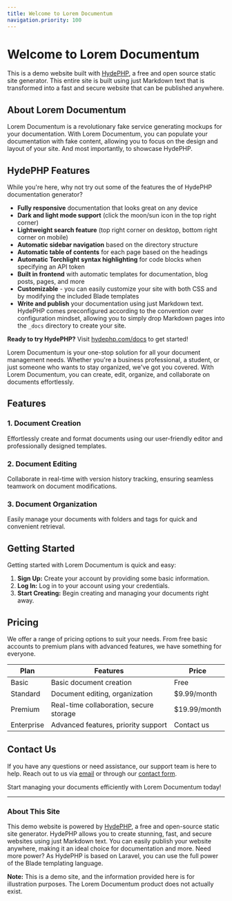 ```yaml
---
title: Welcome to Lorem Documentum
navigation.priority: 100
---
```


# Welcome to Lorem Documentum

This is a demo website built with [HydePHP](https://hydephp.com), a free and open source static site generator. This entire site is built using just Markdown text that is transformed into a fast and secure website that can be published anywhere.

## About Lorem Documentum

Lorem Documentum is a revolutionary fake service generating mockups for your documentation.
With Lorem Documentum, you can populate your documentation with fake content,
allowing you to focus on the design and layout of your site.
And most importantly, to showcase HydePHP.

## HydePHP Features

While you're here, why not try out some of the features the of HydePHP documentation generator?

- **Fully responsive** documentation that looks great on any device
- **Dark and light mode support** (click the moon/sun icon in the top right corner)
- **Lightweight search feature** (top right corner on desktop, bottom right corner on mobile)
- **Automatic sidebar navigation** based on the directory structure
- **Automatic table of contents** for each page based on the headings
- **Automatic Torchlight syntax highlighting** for code blocks when specifying an API token
- **Built in frontend** with automatic templates for documentation, blog posts, pages, and more
- **Customizable** - you can easily customize your site with both CSS and by modifying the included Blade templates
- **Write and publish** your documentation using just Markdown text. HydePHP comes preconfigured according to the convention over configuration mindset, allowing you to simply drop Markdown pages into the `_docs` directory to create your site.

**Ready to try HydePHP?** Visit [hydephp.com/docs](https://hydephp.com/docs) to get started!

Lorem Documentum is your one-stop solution for all your document management needs. Whether you're a business professional, a student, or just someone who wants to stay organized, we've got you covered. With Lorem Documentum, you can create, edit, organize, and collaborate on documents effortlessly.

## Features

### 1. Document Creation

Effortlessly create and format documents using our user-friendly editor and professionally designed templates.


### 2. Document Editing

Collaborate in real-time with version history tracking, ensuring seamless teamwork on document modifications.

### 3. Document Organization

Easily manage your documents with folders and tags for quick and convenient retrieval.

## Getting Started

Getting started with Lorem Documentum is quick and easy:

1. **Sign Up:** Create your account by providing some basic information.
2. **Log In:** Log in to your account using your credentials.
3. **Start Creating:** Begin creating and managing your documents right away.

## Pricing


We offer a range of pricing options to suit your needs. From free basic accounts to premium plans with advanced features, we have something for everyone.

| Plan       | Features                                | Price        |
|------------|-----------------------------------------|--------------|
| Basic      | Basic document creation                 | Free         |
| Standard   | Document editing, organization          | $9.99/month  |
| Premium    | Real-time collaboration, secure storage | $19.99/month |
| Enterprise | Advanced features, priority support     | Contact us   |


## Contact Us

If you have any questions or need assistance, our support team is here to help. Reach out to us via [email](mailto:support@example.com) or through our [contact form](#).

Start managing your documents efficiently with Lorem Documentum today!

---

### About This Site

This demo website is powered by [HydePHP](https://hydephp.com), a free and open-source static site generator. HydePHP allows you to create stunning, fast, and secure websites using just Markdown text. You can easily publish your website anywhere, making it an ideal choice for documentation and more. Need more power? As HydePHP is based on Laravel, you can use the full power of the Blade templating language.


**Note:** This is a demo site, and the information provided here is for illustration purposes. The Lorem Documentum product does not actually exist.

